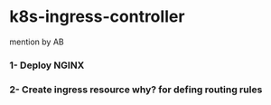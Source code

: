 # k8s-ingress-controller
mention by AB
### 1- Deploy NGINX

### 2- Create ingress resource why? for defing routing rules
